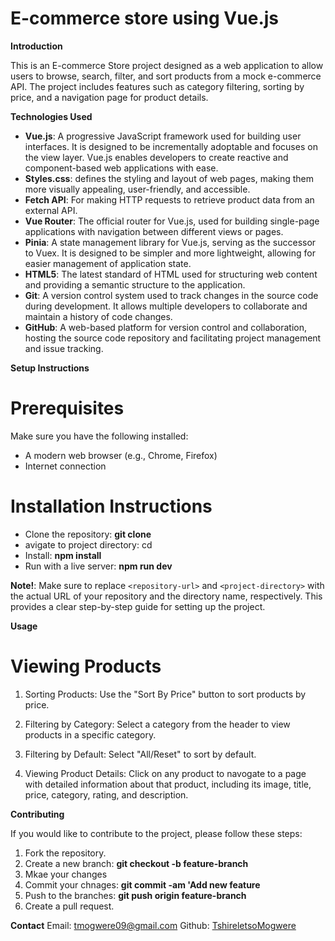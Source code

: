# E-commerce store using Vue.js

**Introduction**

This is an E-commerce Store project designed as a web application to allow users to browse, search, filter, and sort products from a mock e-commerce API. The project includes features such as category filtering, sorting by price, and a navigation page for product details. 

**Technologies Used**

- **Vue.js**: A progressive JavaScript framework used for building user interfaces. It is designed to be incrementally adoptable and focuses on the view layer. Vue.js enables developers to create reactive and component-based web applications with ease.
- **Styles.css**: defines the styling and layout of web pages, making them more visually appealing, user-friendly, and accessible.
- **Fetch API**: For making HTTP requests to retrieve product data from an external API.
- **Vue Router**: The official router for Vue.js, used for building single-page applications with navigation between different views or pages.
- **Pinia**: A state management library for Vue.js, serving as the successor to Vuex. It is designed to be simpler and more lightweight, allowing for easier management of application state.
- **HTML5**: The latest standard of HTML used for structuring web content and providing a semantic structure to the application.
- **Git**: A version control system used to track changes in the source code during development. It allows multiple developers to collaborate and maintain a history of code changes.
- **GitHub**: A web-based platform for version control and collaboration, hosting the source code repository and facilitating project management and issue tracking.

**Setup Instructions**
# Prerequisites

Make sure you have the following installed:

- A modern web browser (e.g., Chrome, Firefox)
- Internet connection

# Installation Instructions

- Clone the repository: **git clone <repository-url>**
- avigate to project directory: cd <project-directory>
- Install: **npm install**
- Run with a live server: **npm run dev**

**Note!**: 
Make sure to replace `<repository-url>` and `<project-directory>` with the actual URL of your repository and the directory name, respectively. This provides a clear step-by-step guide for setting up the project.

**Usage**
# Viewing Products

1. Sorting Products: Use the "Sort By Price" button to sort products by price.

2. Filtering by Category: Select a category from the header to view products in a specific category.

3. Filtering by Default: Select "All/Reset" to sort by default.

4. Viewing Product Details: Click on any product to navogate to a page with detailed information about that product, including its image, title, price, category, rating, and description.

**Contributing**

If you would like to contribute to the project, please follow these steps:

1. Fork the repository.
2. Create a new branch: **git checkout -b feature-branch**
3. Mkae your changes
4. Commit your chnages: **git commit -am 'Add new feature**
5. Push to the branches: **git push origin feature-branch**
6. Create a pull request.

**Contact**
Email: [tmogwere09@gmail.com](mailto:tmogwere09@gmail.com)
Github: [TshireletsoMogwere](https://github.com/TshireletsoMogwere)